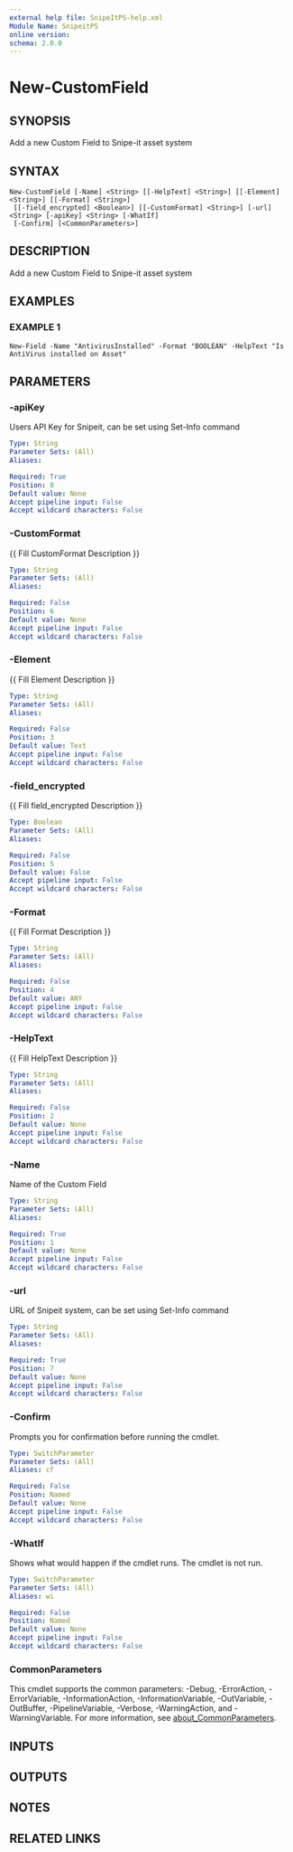 ```yaml
---
external help file: SnipeItPS-help.xml
Module Name: SnipeitPS
online version:
schema: 2.0.0
---
```


# New-CustomField

## SYNOPSIS
Add a new Custom Field to Snipe-it asset system

## SYNTAX

```
New-CustomField [-Name] <String> [[-HelpText] <String>] [[-Element] <String>] [[-Format] <String>]
 [[-field_encrypted] <Boolean>] [[-CustomFormat] <String>] [-url] <String> [-apiKey] <String> [-WhatIf]
 [-Confirm] [<CommonParameters>]
```

## DESCRIPTION
Add a new Custom Field to Snipe-it asset system

## EXAMPLES

### EXAMPLE 1
```
New-Field -Name "AntivirusInstalled" -Format "BOOLEAN" -HelpText "Is AntiVirus installed on Asset"
```

## PARAMETERS

### -apiKey
Users API Key for Snipeit, can be set using Set-Info command

```yaml
Type: String
Parameter Sets: (All)
Aliases:

Required: True
Position: 8
Default value: None
Accept pipeline input: False
Accept wildcard characters: False
```

### -CustomFormat
{{ Fill CustomFormat Description }}

```yaml
Type: String
Parameter Sets: (All)
Aliases:

Required: False
Position: 6
Default value: None
Accept pipeline input: False
Accept wildcard characters: False
```

### -Element
{{ Fill Element Description }}

```yaml
Type: String
Parameter Sets: (All)
Aliases:

Required: False
Position: 3
Default value: Text
Accept pipeline input: False
Accept wildcard characters: False
```

### -field_encrypted
{{ Fill field_encrypted Description }}

```yaml
Type: Boolean
Parameter Sets: (All)
Aliases:

Required: False
Position: 5
Default value: False
Accept pipeline input: False
Accept wildcard characters: False
```

### -Format
{{ Fill Format Description }}

```yaml
Type: String
Parameter Sets: (All)
Aliases:

Required: False
Position: 4
Default value: ANY
Accept pipeline input: False
Accept wildcard characters: False
```

### -HelpText
{{ Fill HelpText Description }}

```yaml
Type: String
Parameter Sets: (All)
Aliases:

Required: False
Position: 2
Default value: None
Accept pipeline input: False
Accept wildcard characters: False
```

### -Name
Name of the Custom Field

```yaml
Type: String
Parameter Sets: (All)
Aliases:

Required: True
Position: 1
Default value: None
Accept pipeline input: False
Accept wildcard characters: False
```

### -url
URL of Snipeit system, can be set using Set-Info command

```yaml
Type: String
Parameter Sets: (All)
Aliases:

Required: True
Position: 7
Default value: None
Accept pipeline input: False
Accept wildcard characters: False
```

### -Confirm
Prompts you for confirmation before running the cmdlet.

```yaml
Type: SwitchParameter
Parameter Sets: (All)
Aliases: cf

Required: False
Position: Named
Default value: None
Accept pipeline input: False
Accept wildcard characters: False
```

### -WhatIf
Shows what would happen if the cmdlet runs.
The cmdlet is not run.

```yaml
Type: SwitchParameter
Parameter Sets: (All)
Aliases: wi

Required: False
Position: Named
Default value: None
Accept pipeline input: False
Accept wildcard characters: False
```

### CommonParameters
This cmdlet supports the common parameters: -Debug, -ErrorAction, -ErrorVariable, -InformationAction, -InformationVariable, -OutVariable, -OutBuffer, -PipelineVariable, -Verbose, -WarningAction, and -WarningVariable. For more information, see [about_CommonParameters](http://go.microsoft.com/fwlink/?LinkID=113216).

## INPUTS

## OUTPUTS

## NOTES

## RELATED LINKS
